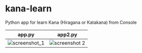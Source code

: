 # kana-learn
Python app for learn Kana (Hiragana or Katakana) from Console

|app.py               |app2.py              |
:--------------------:|:--------------------:
![screenshot_1](https://media.discordapp.net/attachments/591258143246385162/593022400367689748/unknown.png) | ![screenshot 2](https://media.discordapp.net/attachments/593800894353768449/594211691361861642/unknown.png)
